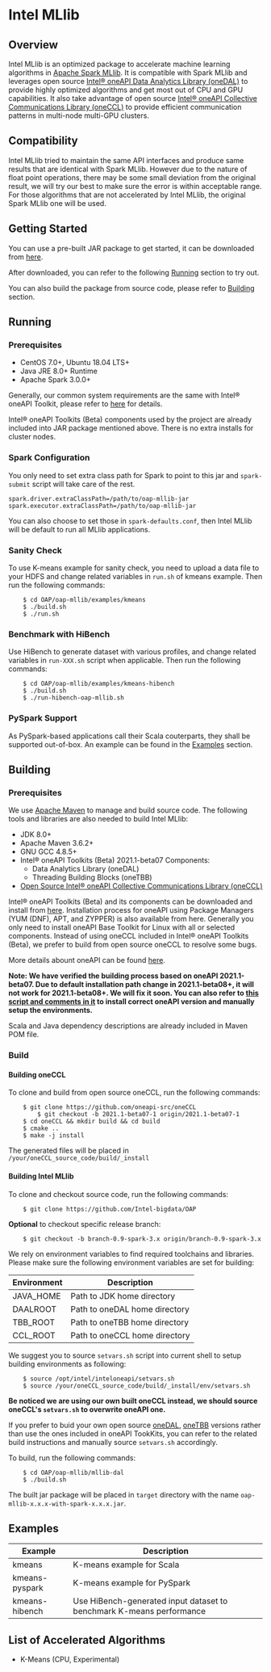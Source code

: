 # Intel MLlib

## Overview

Intel MLlib is an optimized package to accelerate machine learning algorithms in  [Apache Spark MLlib](https://spark.apache.org/mllib).  It is compatible with Spark MLlib and leverages open source [Intel® oneAPI Data Analytics Library (oneDAL)](https://github.com/oneapi-src/oneDAL) to provide highly optimized algorithms and get most out of CPU and GPU capabilities. It also take advantage of open source [Intel® oneAPI Collective Communications Library (oneCCL)](https://github.com/oneapi-src/oneCCL) to provide efficient communication patterns in multi-node multi-GPU clusters.

## Compatibility

Intel MLlib tried to maintain the same API interfaces and produce same results that are identical with Spark MLlib. However due to the nature of float point operations, there may be some small deviation from the original result, we will try our best to make sure the error is within acceptable range.
For those algorithms that are not accelerated by Intel MLlib, the original Spark MLlib one will be used. 

## Getting Started

You can use a pre-built JAR package to get started, it can be downloaded from [here](https://github.com/Intel-bigdata/OAP/releases/download/v0.9.0-spark-3.0.0/oap-mllib-0.9.0-with-spark-3.0.0.jar).

After downloaded, you can refer to the following [Running](#Running) section to try out.

You can also build the package from source code, please refer to [Building](#Building) section.

## Running

### Prerequisites

* CentOS 7.0+, Ubuntu 18.04 LTS+
* Java JRE 8.0+ Runtime
* Apache Spark 3.0.0+

Generally, our common system requirements are the same with Intel® oneAPI Toolkit, please refer to [here](https://software.intel.com/content/www/us/en/develop/articles/intel-oneapi-base-toolkit-system-requirements.html) for details.

Intel® oneAPI Toolkits (Beta) components used by the project are already included into JAR package mentioned above.  There is no extra installs for cluster nodes.

### Spark Configuration

You only need to set extra class path for Spark to point to this jar and `spark-submit` script will take care of the rest. 
```
spark.driver.extraClassPath=/path/to/oap-mllib-jar
spark.executor.extraClassPath=/path/to/oap-mllib-jar
```
You can also choose to set those in `spark-defaults.conf`, then Intel MLlib will be default to run all MLlib applications.

### Sanity Check

To use K-means example for sanity check, you need to upload a data file to your HDFS and change related variables in `run.sh` of kmeans example. Then run the following commands:
```
    $ cd OAP/oap-mllib/examples/kmeans
    $ ./build.sh
    $ ./run.sh
```

### Benchmark with HiBench
Use HiBench to generate dataset with various profiles, and change related variables in `run-XXX.sh` script when applicable.  Then run the following commands:
```
    $ cd OAP/oap-mllib/examples/kmeans-hibench
    $ ./build.sh
    $ ./run-hibench-oap-mllib.sh
```

### PySpark Support

As PySpark-based applications call their Scala couterparts, they shall be supported out-of-box. An example can be found in the [Examples](#Examples) section.

## Building

### Prerequisites

We use [Apache Maven](https://maven.apache.org/) to manage and build source code.  The following tools and libraries are also needed to build Intel MLlib:

* JDK 8.0+
* Apache Maven 3.6.2+
* GNU GCC 4.8.5+
* Intel® oneAPI Toolkits (Beta) 2021.1-beta07 Components: 
    - Data Analytics Library (oneDAL)
    - Threading Building Blocks (oneTBB)
* [Open Source Intel® oneAPI Collective Communications Library (oneCCL)](https://github.com/oneapi-src/oneCCL)

Intel® oneAPI Toolkits (Beta) and its components can be downloaded and install from [here](https://software.intel.com/content/www/us/en/develop/tools/oneapi.html). Installation process for oneAPI using Package Managers (YUM (DNF), APT, and ZYPPER) is also available from here. Generally you only need to install oneAPI Base Toolkit for Linux with all or selected components. Instead of using oneCCL included in Intel® oneAPI Toolkits (Beta), we prefer to build from open source oneCCL to resolve some bugs.

More details abount oneAPI can be found [here](https://software.intel.com/content/www/us/en/develop/tools/oneapi.html).

__Note: We have verified the building process based on oneAPI 2021.1-beta07. Due to default installation path change in 2021.1-beta08+, it will not work for 2021.1-beta08+. We will fix it soon. You can also refer to [this script and comments in it](https://github.com/Intel-bigdata/OAP/blob/master/oap-mllib/dev/install-build-deps-centos.sh) to install correct oneAPI version and manually setup the environments.__

Scala and Java dependency descriptions are already included in Maven POM file. 

### Build

####  Building oneCCL

To clone and build from open source oneCCL, run the following commands:
```
	$ git clone https://github.com/oneapi-src/oneCCL
        $ git checkout -b 2021.1-beta07-1 origin/2021.1-beta07-1
	$ cd oneCCL && mkdir build && cd build
	$ cmake ..
	$ make -j install
```

The generated files will be placed in `/your/oneCCL_source_code/build/_install`

#### Building Intel MLlib

To clone and checkout source code, run the following commands:
```
    $ git clone https://github.com/Intel-bigdata/OAP    
```
__Optional__ to checkout specific release branch:
```
    $ git checkout -b branch-0.9-spark-3.x origin/branch-0.9-spark-3.x
```

We rely on environment variables to find required toolchains and libraries. Please make sure the following environment variables are set for building:

Environment | Description
------------| -----------
JAVA_HOME   | Path to JDK home directory
DAALROOT    | Path to oneDAL home directory
TBB_ROOT    | Path to oneTBB home directory
CCL_ROOT    | Path to oneCCL home directory

We suggest you to source `setvars.sh` script into current shell to setup building environments as following:

```
	$ source /opt/intel/inteloneapi/setvars.sh
	$ source /your/oneCCL_source_code/build/_install/env/setvars.sh
```

__Be noticed we are using our own built oneCCL instead, we should source oneCCL's `setvars.sh` to overwrite oneAPI one.__

If you prefer to buid your own open source [oneDAL](https://github.com/oneapi-src/oneDAL), [oneTBB](https://github.com/oneapi-src/oneTBB) versions rather than use the ones included in oneAPI TookKits, you can refer to the related build instructions and manually source `setvars.sh` accordingly.

To build, run the following commands: 
```
    $ cd OAP/oap-mllib/mllib-dal
    $ ./build.sh
```

The built jar package will be placed in `target` directory with the name `oap-mllib-x.x.x-with-spark-x.x.x.jar`.

## Examples

Example         |  Description 
----------------|---------------------------
kmeans          |  K-means example for Scala
kmeans-pyspark  |  K-means example for PySpark
kmeans-hibench  |  Use HiBench-generated input dataset to benchmark K-means performance

## List of Accelerated Algorithms

* K-Means (CPU, Experimental)
